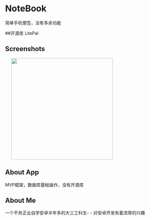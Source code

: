 # NoteBook
简单手机便签，没有多余功能




##开源库
LitePal




## Screenshots
<img src="ScreenShots/note.gif" width="330"  hspace="20">




 
## About App
MVP框架，数据库基础操作，没有开源库

## About Me
一个不务正业自学安卓半年多的大三工科生- - 对安卓开发有着浓厚的兴趣


